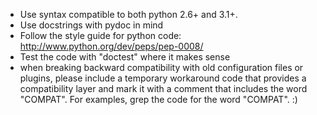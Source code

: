 * Use syntax compatible to both python 2.6+ and 3.1+.
* Use docstrings with pydoc in mind
* Follow the style guide for python code:
    http://www.python.org/dev/peps/pep-0008/
* Test the code with "doctest" where it makes sense
* when breaking backward compatibility with old configuration files or plugins,
  please include a temporary workaround code that provides a compatibility
  layer and mark it with a comment that includes the word "COMPAT".  For
  examples, grep the code for the word "COMPAT". :)
